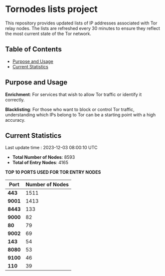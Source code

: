 # Tornodes lists project

This repository provides updated lists of IP addresses associated with Tor relay nodes. The lists are refreshed every 30 minutes to ensure they reflect the most current state of the Tor network.

## Table of Contents

- [Purpose and Usage](#purpose-and-usage)
- [Current Statistics](#current-statistics)


## Purpose and Usage

**Enrichment**: For services that wish to allow Tor traffic or identify it correctly.

**Blacklisting**: For those who want to block or control Tor traffic, understanding which IPs belong to Tor can be a starting point with a high accuracy.

## Current Statistics

Last update time : 2023-12-03 08:00:10 UTC

- **Total Number of Nodes**: 8593
- **Total of Entry Nodes**: 4165

**TOP 10 PORTS USED FOR TOR ENTRY NODES**

| **Port** | **Number of Nodes** |
|------|-----------------|
| **443**   | 1511  |
| **9001**   | 1413  |
| **8443**   | 133  |
| **9000**   | 82  |
| **80**   | 79  |
| **9002**   | 69  |
| **143**   | 54  |
| **8080**   | 53  |
| **9100**   | 46  |
| **110**   | 39  |

